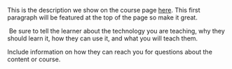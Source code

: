 This is the description we show on the course page [here](https://lab.github.com/quarantine6/lessh1greateralessh1greaterlessa-hrefevil.comgreateralessagreater). This first paragraph will be featured at the top of the page so make it great.
​

​
Be sure to tell the learner about the technology you are teaching, why they should learn it, how they can use it, and what you will teach them.
​


Include information on how they can reach you for questions about the content or course. 